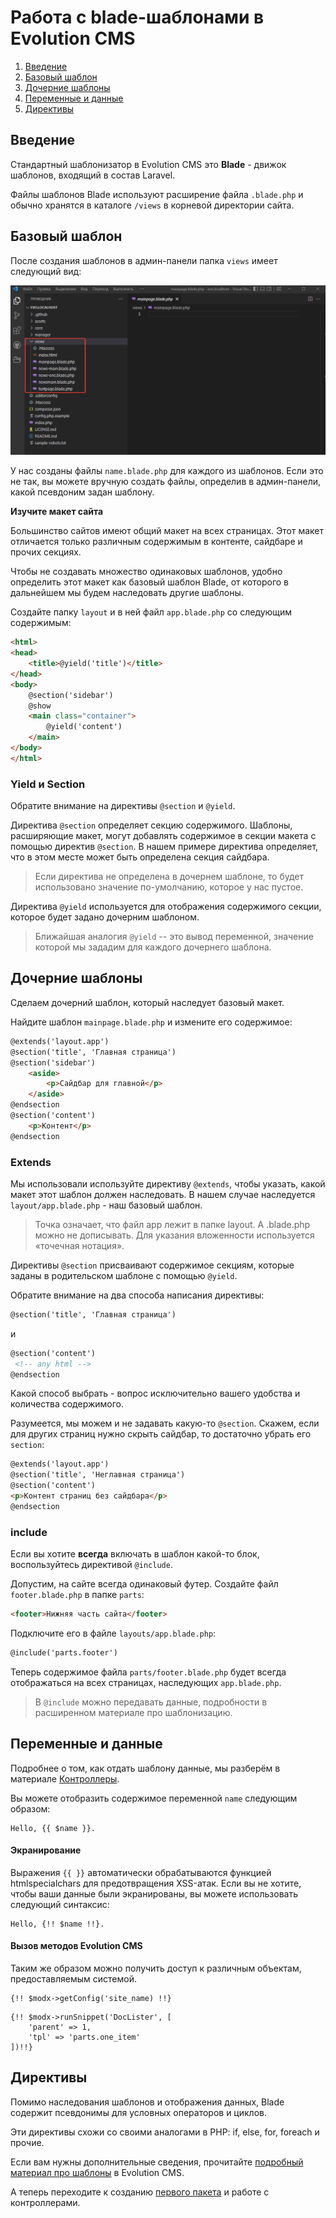 # Работа с blade-шаблонами в Evolution CMS #

1. [Введение](#section1)
2. [Базовый шаблон](#section2)
3. [Дочерние шаблоны](#section3)
4. [Переменные и данные](#section4)
5. [Директивы](#section5)




## Введение  <a name="section1"></a> ##

Стандартный шаблонизатор в Evolution CMS это **Blade** - движок шаблонов, входящий в состав Laravel.

Файлы шаблонов Blade используют расширение файла `.blade.php` и обычно хранятся в каталоге `/views` в корневой директории сайта.


## Базовый шаблон <a name="section2"></a> ##

После создания шаблонов в админ-панели папка `views` имеет следующий вид:

![Blade шаблоны](/assets/images/s9.png)

У нас созданы файлы `name.blade.php` для каждого из шаблонов. Если это не так, вы можете вручную создать файлы, определив в админ-панели, какой псевдоним задан шаблону.

**Изучите макет сайта**

Большинство сайтов имеют общий макет на всех страницах. Этот макет отличается только различным содержимым в контенте, сайдбаре и прочих секциях.

Чтобы не создавать множество одинаковых шаблонов, удобно определить этот макет как базовый шаблон Blade, от которого в дальнейшем мы будем наследовать другие шаблоны.

Создайте папку `layout` и в ней файл `app.blade.php` со следующим содержимым:
```html
<html>
<head>
    <title>@yield('title')</title>
</head>
<body>
    @section('sidebar')
    @show
    <main class="container">
        @yield('content')
    </main>
</body>
</html>
```

### Yield  и Section ###

Обратите внимание на директивы `@section` и `@yield`. 

Директива `@section` определяет секцию содержимого. Шаблоны, расширяющие макет, могут добавлять содержимое в секции макета с помощью директив `@section`. В нашем примере директива определяет, что в этом месте может быть определена секция сайдбара.
> Если директива не определена в дочернем шаблоне, то будет использовано значение по-умолчанию, которое у нас пустое.

Директива `@yield` используется для отображения содержимого секции, которое будет задано дочерним шаблоном. 

>Ближайшая аналогия `@yield` -- это вывод переменной, значение которой мы зададим для каждого дочернего шаблона.

## Дочерние шаблоны <a name="section3"></a> ##

Сделаем дочерний шаблон, который наследует базовый макет.

Найдите шаблон `mainpage.blade.php` и измените его содержимое:

```html
@extends('layout.app')
@section('title', 'Главная страница')
@section('sidebar')
	<aside>
		<p>Сайдбар для главной</p>
	</aside>
@endsection
@section('content')
	<p>Контент</p>
@endsection
```

### Extends  ###

Мы использовали используйте директиву `@extends`, чтобы указать, какой макет этот шаблон должен наследовать. В нашем случае наследуется `layout/app.blade.php` - наш базовый шаблон.

>Точка означает, что файл app лежит в папке layout. А .blade.php можно не дописывать. Для указания вложенности используется «точечная нотация».

Директивы `@section` присваивают содержимое секциям, которые заданы в родительском шаблоне с помощью `@yield`.

Обратите внимание на два способа написания директивы:
```html
@section('title', 'Главная страница')
```
и
```html
@section('content')
 <!-- any html -->
@endsection 
```
Какой способ выбрать - вопрос исключительно вашего удобства и количества содержимого.

Разумеется, мы можем и не задавать какую-то `@section`. Скажем, если для других страниц нужно скрыть сайдбар, то достаточно убрать его `section`:

```html
@extends('layout.app')
@section('title', 'Неглавная страница')
@section('content')
<p>Контент страниц без сайдбара</p>
@endsection
```

### include ###

Если вы хотите **всегда** включать в шаблон какой-то блок, воспользуйтесь  директивой `@include`.

Допустим, на сайте всегда одинаковый футер. Создайте файл `footer.blade.php` в папке `parts`:

```html
<footer>Нижняя часть сайта</footer>
```

Подключите его в файле `layouts/app.blade.php`:
```html
@include('parts.footer')
```
Теперь содержимое файла `parts/footer.blade.php` будет всегда отображаться на всех страницах, наследующих `app.blade.php`.

> В `@include` можно передавать данные, подробности в расширенном материале про шаблонизацию.

## Переменные и данные <a name="section4"></a> ##

Подробнее о том, как отдать шаблону данные, мы разберём в материале [Контроллеры](/v3/02_%D0%A1%D0%BE%D0%B7%D0%B4%D0%B0%D0%BD%D0%B8%D0%B5%20%D1%81%D0%B0%D0%B9%D1%82%D0%B0/005_%D0%9A%D0%BE%D0%BD%D1%82%D1%80%D0%BE%D0%BB%D0%BB%D0%B5%D1%80%D1%8B.md).

Вы можете отобразить содержимое переменной `name` следующим образом:

```
Hello, {{ $name }}.

```
#### Экранирование ####
Выражения `{{ }}` автоматически обрабатываются функцией htmlspecialchars для предотвращения XSS-атак. Если вы не хотите, чтобы ваши данные были экранированы, вы можете использовать следующий синтаксис:
```
Hello, {!! $name !!}.
```
#### Вызов методов Evolution CMS ####

Таким же образом можно получить доступ к различным объектам, предоставляемым системой.
```
{!! $modx->getConfig('site_name) !!}
```
```
{!! $modx->runSnippet('DocLister', [
	'parent' => 1,
	'tpl' => 'parts.one_item'
])!!}
```



## Директивы <a name="section5"></a> ##

Помимо наследования шаблонов и отображения данных, Blade содержит псевдонимы для условных операторов и циклов.

Эти директивы схожи со своими аналогами в PHP: if, else, for, foreach и прочие.

Если вам нужны дополнительные сведения, прочитайте [подробный материал про шаблоны](/v3/03_%D0%9F%D0%BE%D0%B4%D1%80%D0%BE%D0%B1%D0%BD%D0%B5%D0%B5/001_Шаблоны%20в%20Evolution%20CMS.md) в Evolution CMS.

А теперь переходите к созданию [первого пакета](/v3/02_%D0%A1%D0%BE%D0%B7%D0%B4%D0%B0%D0%BD%D0%B8%D0%B5%20%D1%81%D0%B0%D0%B9%D1%82%D0%B0/004_%D0%A1%D1%82%D0%B0%D1%80%D1%82%D0%BE%D0%B2%D1%8B%D0%B9%20%D0%BF%D0%B0%D0%BA%D0%B5%D1%82.md) и работе с контроллерами.

